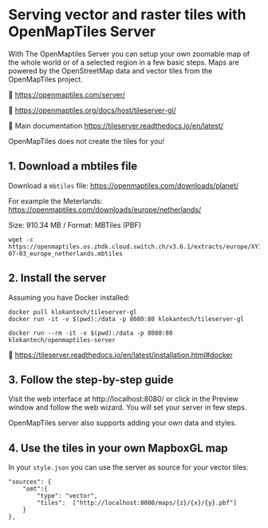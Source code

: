 # Serving vector and raster tiles with OpenMapTiles Server

With The OpenMaptiles Server you can setup your own zoomable map of the whole world or of a selected region in a few basic steps. Maps are powered by the OpenStreetMap data and vector tiles from the OpenMapTiles project.

:link: https://openmaptiles.com/server/ 

:link: https://openmaptiles.org/docs/host/tileserver-gl/

:link: Main documentation https://tileserver.readthedocs.io/en/latest/ 

OpenMapTiles does not create the tiles for you! 

## 1. Download a mbtiles file

Download a `mbtiles` file: https://openmaptiles.com/downloads/planet/

For example the Meterlands:  https://openmaptiles.com/downloads/europe/netherlands/

Size: 910.34 MB / Format: MBTiles (PBF) 

    wget -c https://openmaptiles.os.zhdk.cloud.switch.ch/v3.6.1/extracts/europe/XY1umqRTonSPe1KelyZhz8b5Dh4QWULp/2017-07-03_europe_netherlands.mbtiles

## 2.  Install the server
    
Assuming you have Docker installed:

    docker pull klokantech/tileserver-gl
    docker run -it -v $(pwd):/data -p 8080:80 klokantech/tileserver-gl

    docker run --rm -it -v $(pwd):/data -p 8080:80 klokantech/openmaptiles-server

:link: https://tileserver.readthedocs.io/en/latest/installation.html#docker

## 3. Follow the step-by-step guide

Visit the web interface at http://localhost:8080/ or click in the Preview window and follow the web wizard. You will set your server in few steps.

OpenMapTiles server also supports adding your own data and styles. 

## 4. Use the tiles in your own MapboxGL map

In your `style.json` you can use the server as source for your vector tiles:

```
"sources": {
    "omt":{
        "type": "vector",
        "tiles":  ["http://localhost:8080/maps/{z}/{x}/{y}.pbf"]
    }
},
```

